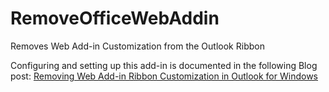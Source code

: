# RemoveOfficeWebAddin
Removes Web Add-in Customization from the Outlook Ribbon

Configuring and setting up this add-in is documented in the following Blog post:
[Removing Web Add-in Ribbon Customization in Outlook for Windows](https://theofficecontext.com/2019/09/26/removing-web-add-in-ribbon-customization-in-outlook-on-windows/)
